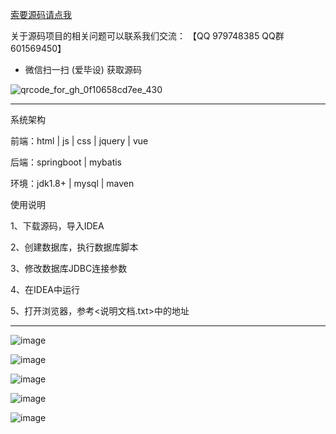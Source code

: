 
[索要源码请点我](http://mp.weixin.qq.com/mp/appmsgalbum?__biz=MzkwMDY3MTY0Nw==&action=getalbum&album_id=3423120253595582465&scene=173&subscene=&sessionid=svr_dbd799d91a1&enterid=1713666527&from_msgid=&from_itemidx=&count=3&nolastread=1#wechat_redirect)


关于源码项目的相关问题可以联系我们交流： 【QQ 979748385 QQ群 601569450】 

- 微信扫一扫 (爱毕设) 获取源码

![qrcode_for_gh_0f10658cd7ee_430](https://github.com/hjsdjko/onlyzaixianshangcheng/assets/120558513/edfc28fc-d9df-4e81-ac62-d02aa360e379)

***************************************************************

系统架构

前端：html | js | css | jquery | vue

后端：springboot | mybatis

环境：jdk1.8+ | mysql | maven

使用说明

1、下载源码，导入IDEA

2、创建数据库，执行数据库脚本

3、修改数据库JDBC连接参数

4、在IDEA中运行

5、打开浏览器，参考<说明文档.txt>中的地址

***************************************************************

![image](https://github.com/hjsdjko/springboot482k3/assets/120558513/b544a2fa-774a-44b0-b89d-d81aabf7e149)

![image](https://github.com/hjsdjko/springboot482k3/assets/120558513/2bb4fb61-bc56-4a75-a214-98f4619a3093)

![image](https://github.com/hjsdjko/springboot482k3/assets/120558513/9346850c-b2a0-4c4d-a40e-d3cdfd032e58)

![image](https://github.com/hjsdjko/springboot482k3/assets/120558513/6b95c501-60ec-4972-8fc2-1b07af2612d7)

![image](https://github.com/hjsdjko/springboot482k3/assets/120558513/b93cc39e-b07c-4549-98c9-05b03e130776)

